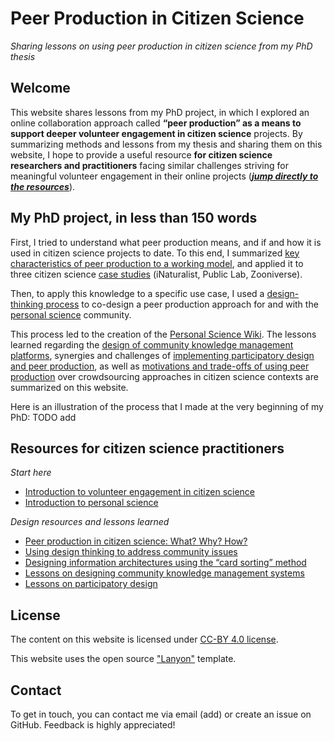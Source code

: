 # Peer Production in Citizen Science
_Sharing lessons on using peer production in citizen science from my PhD thesis_

## Welcome
This website shares lessons from my PhD project, in which I explored an online collaboration approach called **“peer production” as a means to support deeper volunteer engagement in citizen science** projects.
By summarizing methods and lessons from my thesis and sharing them on this website, I hope to provide a useful resource **for citizen science researchers and practitioners** facing similar challenges striving for meaningful volunteer engagement in their online projects ([_**jump directly to the resources**_](#resources-for-citizen-science-practitioners)). 

## My PhD project, in less than 150 words
First, I tried to understand what peer production means, and if and how it is used in citizen science projects to date. To this end, I summarized [key characteristics of peer production to a working model](#), and applied it to three citizen science [case studies](#) (iNaturalist, Public Lab, Zooniverse).

Then, to apply this knowledge to a specific use case, I used a [design-thinking process](#) to co-design a peer production approach for and with the [personal science](#) community.

This process led to the creation of the [Personal Science Wiki](https://wiki.openhumans.org). The lessons learned regarding the [design of community knowledge management platforms](#), synergies and challenges of [implementing participatory design and peer production](#), as well as [motivations and trade-offs of using peer production](#) over crowdsourcing approaches in citizen science contexts are summarized on this website.

Here is an illustration of the process that I made at the very beginning of my PhD: TODO add

## Resources for citizen science practitioners
_Start here_
* [Introduction to volunteer engagement in citizen science](#)
* [Introduction to personal science](#)
  
_Design resources and lessons learned_
* [Peer production in citizen science: What? Why? How?](#)
* [Using design thinking to address community issues](#)
* [Designing information architectures using the “card sorting” method](#)
* [Lessons on designing community knowledge management systems](#)
* [Lessons on participatory design](#)

## License
The content on this website is licensed under [CC-BY 4.0 license](LICENSE.md). 

This website uses the open source ["Lanyon"](https://github.com/poole/lanyon) template.

## Contact
To get in touch, you can contact me via email (add) or create an issue on GitHub. Feedback is highly appreciated! 


